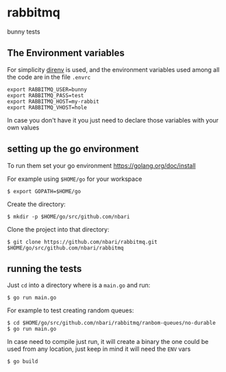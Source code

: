 # rabbitmq

bunny tests

## The Environment variables

For simplicity [direnv](https://direnv.net/) is used, and the environment variables used among all the code are in the file `.envrc`

    export RABBITMQ_USER=bunny
    export RABBITMQ_PASS=test
    export RABBITMQ_HOST=my-rabbit
    export RABBITMQ_VHOST=hole

In case you don't have it you just need to declare those variables with your own values

## setting up the go environment

To run them set your go environment https://golang.org/doc/install

For example using `$HOME/go` for your workspace

    $ export GOPATH=$HOME/go

Create the directory:

    $ mkdir -p $HOME/go/src/github.com/nbari

Clone the project into that directory:

    $ git clone https://github.com/nbari/rabbitmq.git $HOME/go/src/github.com/nbari/rabbitmq

## running the tests

Just `cd` into a directory where is a `main.go` and run:

    $ go run main.go

For example to test creating random queues:

    $ cd $HOME/go/src/github.com/nbari/rabbitmq/ranbom-queues/no-durable
    $ go run main.go

In case need to compile just run, it will create a binary the one could be used from any location, just keep in mind it will need the `ENV` vars

    $ go build
